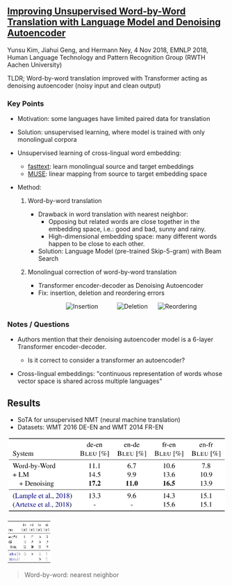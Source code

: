 ## [Improving Unsupervised Word-by-Word Translation with Language Model and Denoising Autoencoder](http://arxiv.org/abs/1901.01590)
Yunsu Kim, Jiahui Geng, and Hermann Ney, 4 Nov 2018, EMNLP 2018, Human Language Technology and Pattern Recognition Group (RWTH Aachen University)

TLDR; Word-by-word translation improved with Transformer acting as denoising autoencoder (noisy input and clean output)

### Key Points
* Motivation: some languages have limited paired data for translation

* Solution: unsupervised learning, where model is trained with only monolingual corpora

* Unsupervised learning of cross-lingual word embedding:
    * [fasttext](https://fasttext.cc/): learn monolingual source and target embeddings
    * [MUSE](https://github.com/facebookresearch/MUSE): linear mapping from source to target embedding space

* Method:
    1. Word-by-word translation
        * Drawback in word translation with nearest neighbor: 
            * Opposing but related words are close together in the embedding space, i.e.: good and bad, sunny and rainy.
            * High-dimensional embedding space: many different words happen to be close to each other.
        * Solution: Language Model (pre-trained Skip-5-gram) with Beam Search
        
    2. Monolingual correction of word-by-word translation
        * Transformer encoder-decoder as Denoising Autoencoder
        * Fix: insertion, deletion and reordering errors

        <p align="center">
        <img src="https://github.com/gcunhase/PaperNotes/blob/master/notes/imgs/lm_dae_insertion.png" height="200" alt="Insertion" hspace="20">
        <img src="https://github.com/gcunhase/PaperNotes/blob/master/notes/imgs/lm_dae_deletion.png" height="200" alt="Deletion" hspace="20">
        <img src="https://github.com/gcunhase/PaperNotes/blob/master/notes/imgs/lm_dae_reordering.png" height="200" alt="Reordering">
        </p>


### Notes / Questions
* Authors mention that their denoising autoencoder model is a 6-layer Transformer encoder-decoder.
    * Is it correct to consider a transformer an autoencoder?
    
* Cross-lingual embeddings: "continuous representation of words whose vector space is shared across multiple languages"

## Results
* SoTA for unsupervised NMT (neural machine translation)
* Datasets: WMT 2016 DE-EN and WMT 2014 FR-EN


![Results](./imgs/lm_dae_results.png?width=10px)

<img src="./imgs/lm_dae_results.png" alt="Results" style="width: 100px; height: 100px"/>

> Word-by-word: nearest neighbor

